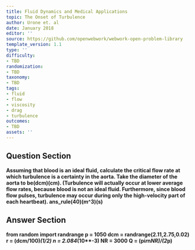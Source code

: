 ```yaml
---
title: Fluid Dynamics and Medical Applications
topic: The Onset of Turbulence
author: Urone et. al
date: January 2018
editor: ''
source: https://github.com/openwebwork/webwork-open-problem-library
template_version: 1.1
type: ''
difficulty:
- TBD
randomization:
- TBD
taxonomy:
- TBD
tags:
- fluid
- flow
- viscosity
- drag
- turbulence
outcomes:
- TBD
assets: ''
---
```


## Question Section 

<b>
Assuming that blood is an ideal fluid, calculate the critical flow rate at which turbulence is a certainty in the aorta. Take the diameter of the aorta to be(dcm)(cm). (Turbulence will actually occur at lower average flow rates, because blood is not an ideal fluid. Furthermore, since blood flow pulses, turbulence may occur during only the high-velocity part of each heartbeat).
ans_rule(40)(m^3)(s)



## Answer Section

from random import randrange
p = 1050
dcm = randrange(2.11,2.75,0.02)
r = (dcm/100)*(1/2)
n = 2.084*(10**-3)
NR = 3000
Q = (pi*r*n*NR)/(2*p)